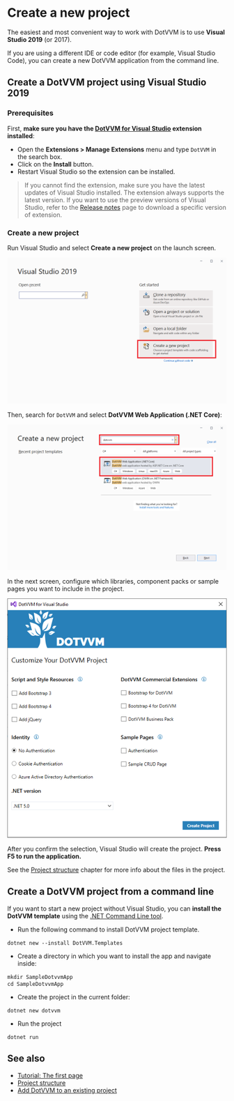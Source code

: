 # Create a new project

The easiest and most convenient way to work with DotVVM is to use **Visual Studio 2019** (or 2017). 

If you are using a different IDE or code editor (for example, Visual Studio Code), you can create a new DotVVM application from the command line.

## Create a DotVVM project using Visual Studio 2019

### Prerequisites

First, **make sure you have the [DotVVM for Visual Studio](https://www.dotvvm.com/get-dotvvm) extension installed**:

* Open the **Extensions > Manage Extensions** menu and type `DotVVM` in the search box.
* Click on the **Install** button. 
* Restart Visual Studio so the extension can be installed.

> If you cannot find the extension, make sure you have the latest updates of Visual Studio installed. The extension always supports the latest version. If you want to use the preview versions of Visual Studio, refer to the [Release notes](~/pages/dotvvm-for-visual-studio/release-notes) page to download a specific version of extension.

### Create a new project

Run Visual Studio and select **Create a new project** on the launch screen.

![Click on Create a new project on the launch screen](create-new-project_img1.png)

Then, search for `DotVVM` and select **DotVVM Web Application (.NET Core)**:

![Search for DotVVM and select DotVVM Web Application (.NET Core)](create-new-project_img2.png)

In the next screen, configure which libraries, component packs or sample pages you want to include in the project.

![Configure libraries, component packs and sample pages in the project](create-new-project_img3.png)

After you confirm the selection, Visual Studio will create the project. **Press F5 to run the application.**

See the [Project structure](~/pages/concepts/project-structure) chapter for more info about the files in the project.

## Create a DotVVM project from a command line

If you want to start a new project without Visual Studio, you can **install the DotVVM template** using the [.NET Command Line tool](https://docs.microsoft.com/en-us/dotnet/core/tools/).

* Run the following command to install DotVVM project template.

```
dotnet new --install DotVVM.Templates
```

* Create a directory in which you want to install the app and navigate inside:

```
mkdir SampleDotvvmApp
cd SampleDotvvmApp
```

* Create the project in the current folder:

```
dotnet new dotvvm
```

* Run the project

```
dotnet run
```

## See also

* [Tutorial: The first page](~/pages/quick-starts/build/first-page)
* [Project structure](~/pages/concepts/project-structure)
* [Add DotVVM to an existing project](~/pages/quick-starts/modernize/add-dotvvm-to-existing-app)